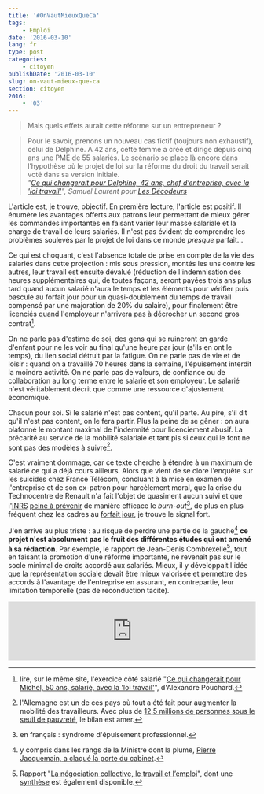 ```yaml
---
title: '#OnVautMieuxQueCa'
tags:
    - Emploi
date: '2016-03-10'
lang: fr
type: post
categories:
    - citoyen
publishDate: '2016-03-10'
slug: on-vaut-mieux-que-ca
section: citoyen
2016:
    - '03'
---
```


> Mais quels effets aurait cette réforme sur un entrepreneur ?

<!--more-->

> Pour le savoir, prenons un nouveau cas fictif (toujours non exhaustif), celui de Delphine. A 42 ans, cette femme a créé et dirige depuis cinq ans une PME de 55 salariés. Le scénario se place là encore dans l’hypothèse où le projet de loi sur la réforme du droit du travail serait voté dans sa version initiale.  
> <cite>"[Ce qui changerait pour Delphine, 42 ans, chef d’entreprise, avec la 'loi travail'](http://www.lemonde.fr/les-decodeurs/article/2016/03/08/ce-qui-changerait-pour-delphine-42-ans-chef-d-entreprise-avec-la-loi-travail_4878844_4355770.html)", Samuel Laurent pour [Les Décodeurs](http://www.lemonde.fr/les-decodeurs/)</cite>

L'article est, je trouve, objectif. En première lecture, l'article est positif. Il énumère les avantages offerts aux patrons leur permettant de mieux gérer les commandes importantes en faisant varier leur masse salariale et la charge de travail de leurs salariés. Il n'est pas évident de comprendre les problèmes soulevés par le projet de loi dans ce monde _presque_ parfait…

<!--more-->

Ce qui est choquant, c'est l'absence totale de prise en compte de la vie des salariés dans cette projection : mis sous pression, montés les uns contre les autres, leur travail est ensuite dévalué (réduction de l'indemnisation des heures supplémentaires qui, de toutes façons, seront payées trois ans plus tard quand aucun salarié n'aura le temps et les éléments pour vérifier puis bascule au forfait jour pour un quasi-doublement du temps de travail compensé par une majoration de 20% du salaire), pour finalement être licenciés quand l'employeur n'arrivera pas à décrocher un second gros contrat[^2].

[^2]: lire, sur le même site, l'exercice côté salarié "[Ce qui changerait pour Michel, 50 ans, salarié, avec la 'loi travail'](http://www.lemonde.fr/les-decodeurs/article/2016/03/04/concretement-que-changerait-la-reforme-el-khomri-du-droit-du-travail-pour-un-salarie_4876899_4355770.html#jV2hiYF7KXWTqDGl.99)", d'Alexandre Pouchard.

On ne parle pas d'estime de soi, des gens qui se ruineront en garde d'enfant pour ne les voir au final qu'une heure par jour (s'ils en ont le temps), du lien social détruit par la fatigue. On ne parle pas de vie et de loisir : quand on a travaillé 70 heures dans la semaine, l'épuisement interdit la moindre activité. On ne parle pas de valeurs, de confiance ou de collaboration au long terme entre le salarié et son employeur. Le salarié n'est véritablement décrit que comme une ressource d'ajustement économique.

Chacun pour soi. Si le salarié n'est pas content, qu'il parte. Au pire, s'il dit qu'il n'est pas content, on le fera partir. Plus la peine de se gêner : on aura plafonné le montant maximal de l'indemnité pour licenciement abusif. La précarité au service de la mobilité salariale et tant pis si ceux qui le font ne sont pas des modèles à suivre[^allemagne].

[^allemagne]: l'Allemagne est un de ces pays où tout a été fait pour augmenter la mobilité des travailleurs. Avec plus de [12,5 millions de personnes sous le seuil de pauvreté](http://www.lesechos.fr/20/02/2015/lesechos.fr/0204174006166_allemagne---12-5-millions-de-personnes-sous-le-seuil-de-pauvrete--un-record.htm), le bilan est amer.

C'est vraiment dommage, car ce texte cherche à étendre à un maximum de salarié ce qui a déjà cours ailleurs. Alors que vient de se clore l'enquête sur les suicides chez France Télécom, concluant à la mise en examen de l'entreprise et de son ex-patron pour harcèlement moral, que la crise du Technocentre de Renault n'a fait l'objet de quasiment aucun suivi et que l'<abbr title="Institut National de Recherche et de Sécurité">INRS</abbr> [peine à prévenir](/assets/docs/2016-03-10/burn-out.pdf "Le syndrome d'épuisement professionnel : mieux comprendre pour mieux agir") de manière efficace le <em lang="en">burn-out</em>[^1], de plus en plus fréquent chez les cadres au [forfait jour](http://www.capital.fr/carriere-management/actualites/salaries-en-forfait-jours-sont-ils-vraiment-si-mal-lotis-1053011 "&quot;Salariés en forfait jours : sont-ils vraiment si mal lotis ?&quot;, Sandrine Chauvin"), je trouve le signal fort.

J'en arrive au plus triste : au risque de perdre une partie de la gauche[^pierre] **ce projet n'est absolument pas le fruit des différentes études qui ont amené à sa rédaction**. Par exemple, le rapport de Jean-Denis Combrexelle[^rapport], tout en faisant la promotion d'une réforme importante, ne revenait pas sur le socle minimal de droits accordé aux salariés. Mieux, il y développait l'idée que la représentation sociale devait être mieux valorisée et permettre des accords à l'avantage de l'entreprise en assurant, en contrepartie, leur limitation temporelle (pas de reconduction tacite).

<iframe style="border: 0; width: 100%; height: 120px;" src="https://bandcamp.com/EmbeddedPlayer/track=1674229897/size=large/bgcol=ffffff/linkcol=d00b6d/tracklist=false/artwork=small/transparent=true/" seamless><a href="http://l1consolable.bandcamp.com/track/on-vaut-mieux-que-a">On vaut mieux que ça! by L&#39;1consolable</a></iframe>

[^pierre]: y compris dans les rangs de la Ministre dont la plume, [Pierre Jacquemain, a claqué la porte du cabinet](http://www.humanite.fr/pourquoi-jai-demissionne-du-cabinet-el-khomri-600542).

[^rapport]: Rapport "[La négociation collective, le travail et l’emploi](/assets/docs/2016-03-10/rapport_combrexelle.pdf)", dont une [synthèse](/assets/docs/2016-03-10/synthese_combrexelle.pdf) est également disponible.

[^1]: en français : syndrome d'épuisement professionnel.
